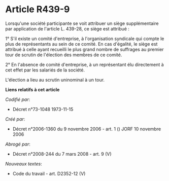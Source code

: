 # Article R439-9

Lorsqu'une société participante se voit attribuer un siège supplémentaire par application de l'article L. 439-28, ce siège
est attribué :

1° S'il existe un comité d'entreprise, à l'organisation syndicale qui compte le plus de représentants au sein de ce comité.
En cas d'égalité, le siège est attribué à celle ayant recueilli le plus grand nombre de suffrages au premier tour de scrutin
de l'élection des membres de ce comité.

2° En l'absence de comité d'entreprise, à un représentant élu directement à cet effet par les salariés de la société.

L'élection a lieu au scrutin uninominal à un tour.

**Liens relatifs à cet article**

_Codifié par_:

  - Décret n°73-1048 1973-11-15

_Créé par_:

  - Décret n°2006-1360 du 9 novembre 2006 - art. 1 () JORF 10 novembre 2006

_Abrogé par_:

  - Décret n°2008-244 du 7 mars 2008 - art. 9 (V)

_Nouveaux textes_:

  - Code du travail - art. D2352-12 (V)
